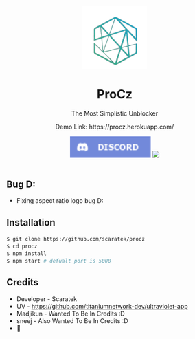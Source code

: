 <div align="center">
<img width="150px" src="/Screenshot_2023-02-02_2.02.10_PM-removebg-preview.png">
</div>

<h1 align="center">ProCz</h1>
<p align="center">The Most Simplistic Unblocker</p>
<p align="center">Demo Link: https://procz.herokuapp.com/</p>
<div align="center">
<a href="https://discord.gg/JawyTs5zsh"><img height="50px" src="https://raw.githubusercontent.com/Chromium-Workshop/.github/main/profile/Discord-7289DA.png"><img></a>
<a href="https://www.buymeacoffee.com/scarat3k"><img src="https://img.buymeacoffee.com/button-api/?text=Buy me a coffee&emoji=&slug=scarat3k&button_colour=f8beec&font_colour=000000&font_family=Cookie&outline_colour=000000&coffee_colour=FFDD00" height="50px"/></a>
</div>
<br>

## Bug D:
- Fixing aspect ratio logo bug D:

## Installation
```bash
$ git clone https://github.com/scaratek/procz
$ cd procz
$ npm install
$ npm start # defualt port is 5000
```

## Credits
- Developer - Scaratek
- UV - https://github.com/titaniumnetwork-dev/ultraviolet-app
- Madjikun - Wanted To Be In Credits :D
- sneej - Also Wanted To Be In Credits :D
- 🦞
